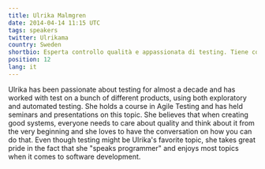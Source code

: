 ```yaml
---
title: Ulrika Malmgren
date: 2014-04-14 11:15 UTC
tags: speakers
twitter: Ulrikama
country: Sweden
shortbio: Esperta controllo qualità e appassionata di testing. Tiene corsi, seminari e presentazioni sul Testing Agile
position: 12
lang: it
---
```


Ulrika has been passionate about testing for almost a decade and has worked with test on a bunch of different products, using both exploratory and automated testing. She holds a course in Agile Testing and has held seminars and presentations on this topic. She believes that when creating good systems, everyone needs to care about quality and think about it from the very beginning and she loves to have the conversation on how you can do that. Even though testing might be Ulrika's favorite topic, she takes great pride in the fact that she "speaks programmer" and enjoys most topics when it comes to software development.  
